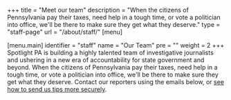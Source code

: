 +++
title = "Meet our team"
description = "When the citizens of Pennsylvania pay their taxes, need help in a tough time, or vote a politician into office, we'll be there to make sure they get what they deserve."
type = "staff-page"
url = "/about/staff/"
[menu]

[menu.main]
identifier = "staff"
name = "Our Team"
pre = ""
weight = 2
+++
Spotlight PA is building a highly talented team of investigative journalists and ushering in a new era of accountability for state government and beyond. When the citizens of Pennsylvania pay their taxes, need help in a tough time, or vote a politician into office, we'll be there to make sure they get what they deserve. Contact our reporters using the emails below, or [see how to send us tips more securely](/tips/).
